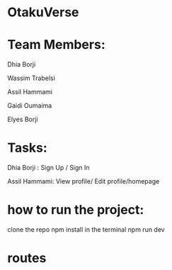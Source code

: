 # OtakuVerse

# Team Members:
Dhia Borji

Wassim Trabelsi

Assil Hammami

Gaidi Oumaima

Elyes Borji

# Tasks:
Dhia Borji : Sign Up / Sign In


Assil Hammami: View profile/ Edit profile/homepage




# how to run the project:
 clone the repo
 npm install in the terminal
 npm run dev 
 # routes
 
